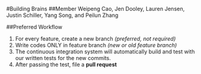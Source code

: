 #Building Brains
##Member
Weipeng Cao, Jen Dooley, Lauren Jensen, Justin Schiller, Yang Song, and Peilun Zhang


##Preferred Workflow

1. For every feature, create a new branch _(preferred, not required)_
2. Write codes ONLY in feature branch _(new or old feature branch)_
3. The continuous integration system will automatically build and test with our written tests for the new commits.
4. After passing the test, file a __pull request__


